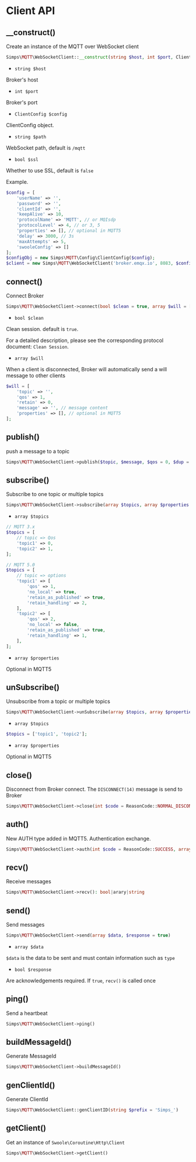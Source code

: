 # Client API

## __construct()

Create an instance of the MQTT over WebSocket client

```php
Simps\MQTT\WebSocketClient::__construct(string $host, int $port, ClientConfig $config, string $path = '/mqtt', bool $ssl = false)
```

- `string $host`

Broker's host

- `int $port`

Broker's port

- `ClientConfig $config`

ClientConfig object.

- `string $path`

WebSocket path, default is `/mqtt`

- `bool $ssl`

Whether to use SSL, default is `false`

Example.

```php
$config = [
    'userName' => '',
    'password' => '',
    'clientId' => '',
    'keepAlive' => 10,
    'protocolName' => 'MQTT', // or MQIsdp
    'protocolLevel' => 4, // or 3, 5
    'properties' => [], // optional in MQTT5
    'delay' => 3000, // 3s
    'maxAttempts' => 5,
    'swooleConfig' => []
];
$configObj = new Simps\MQTT\Config\ClientConfig($config);
$client = new Simps\MQTT\WebSocketClient('broker.emqx.io', 8083, $configObj, '/mqtt');
```

## connect()

Connect Broker

```php
Simps\MQTT\WebSocketClient->connect(bool $clean = true, array $will = [])
```

- `bool $clean`

Clean session. default is `true`.

For a detailed description, please see the corresponding protocol document: `Clean Session`.

- `array $will`

When a client is disconnected, Broker will automatically send a will message to other clients

```php
$will = [
    'topic' => '',
    'qos' => 1,
    'retain' => 0,
    'message' => '', // message content
    'properties' => [], // optional in MQTT5
];
```

## publish()

push a message to a topic

```php
Simps\MQTT\WebSocketClient->publish($topic, $message, $qos = 0, $dup = 0, $retain = 0, array $properties = [])
```

## subscribe()

Subscribe to one topic or multiple topics

```php
Simps\MQTT\WebSocketClient->subscribe(array $topics, array $properties = [])
```

- `array $topics`

```php
// MQTT 3.x
$topics = [
    // topic => Qos
    'topic1' => 0,
    'topic2' => 1,
];

// MQTT 5.0
$topics = [
    // topic => options
    'topic1' => [
        'qos' => 1,
        'no_local' => true,
        'retain_as_published' => true,
        'retain_handling' => 2,
    ],
    'topic2' => [
        'qos' => 2,
        'no_local' => false,
        'retain_as_published' => true,
        'retain_handling' => 1,
    ],
];
```

- `array $properties`

Optional in MQTT5

## unSubscribe()

Unsubscribe from a topic or multiple topics

```php
Simps\MQTT\WebSocketClient->unSubscribe(array $topics, array $properties = [])
```

- `array $topics`

```php
$topics = ['topic1', 'topic2'];
```

- `array $properties`

Optional in MQTT5

## close()

Disconnect from Broker connect. The `DISCONNECT(14)` message is send to Broker

```php
Simps\MQTT\WebSocketClient->close(int $code = ReasonCode::NORMAL_DISCONNECTION, array $properties = [])
```

## auth()

New AUTH type added in MQTT5. Authentication exchange.

```php
Simps\MQTT\WebSocketClient->auth(int $code = ReasonCode::SUCCESS, array $properties = [])
```

## recv()

Receive messages

```php
Simps\MQTT\WebSocketClient->recv(): bool|arary|string
```

## send()

Send messages

```php
Simps\MQTT\WebSocketClient->send(array $data, $response = true)
```

- `array $data`

`$data` is the data to be sent and must contain information such as `type`

- `bool $response`

Are acknowledgements required. If `true`, `recv()` is called once

## ping()

Send a heartbeat

```php
Simps\MQTT\WebSocketClient->ping()
```

## buildMessageId()

Generate MessageId

```php
Simps\MQTT\WebSocketClient->buildMessageId()
```

## genClientId()

Generate ClientId

```php
Simps\MQTT\WebSocketClient::genClientID(string $prefix = 'Simps_')
```

## getClient()

Get an instance of `Swoole\Coroutine\Http\Client`

```php
Simps\MQTT\WebSocketClient->getClient()
```

